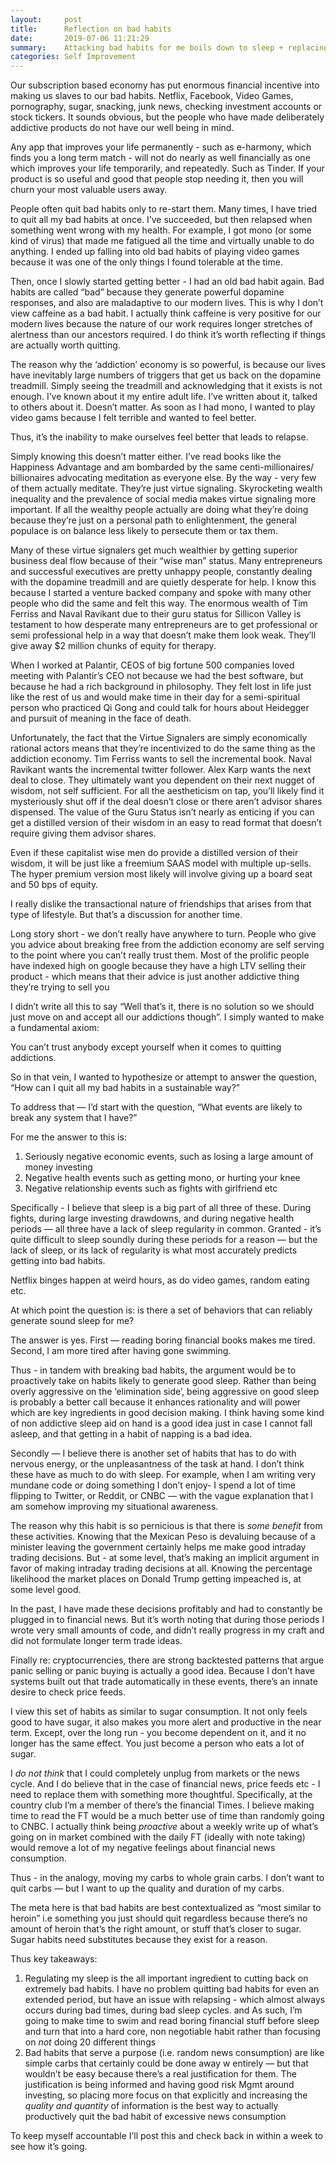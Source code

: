 ```yaml
---
layout:     post
title:      Reflection on bad habits
date:       2019-07-06 11:21:29
summary:    Attacking bad habits for me boils down to sleep + replacing the core motivations behind the habits.  
categories: Self Improvement
---
```


Our subscription based economy has put enormous financial incentive into making us slaves to our bad habits. Netflix, Facebook, Video Games, pornography, sugar, snacking, junk news, checking investment accounts or stock tickers. It sounds obvious, but the people who have made deliberately addictive products do not have our well being in mind. 

Any app that improves your life permanently - such as e-harmony, which finds you a long term match - will not do nearly as well financially as one which improves your life temporarily, and repeatedly. Such as Tinder. If your product is so useful and good that people stop needing it, then you will churn your most valuable users away. 

People often quit bad habits only to re-start them. Many times, I have tried to quit all my bad habits at once. I’ve succeeded, but then relapsed when something went wrong with my health. For example, I got mono (or some kind of virus) that made me fatigued all the time and virtually unable to do anything. I ended up falling into old bad habits of playing video games because it was one of the only things I found tolerable at the time.

Then, once I slowly started getting better - I had an old bad habit again.  Bad habits are called “bad” because they generate powerful dopamine responses, and also are maladaptive to our modern lives. This is why I don’t view caffeine as a bad habit. I actually think caffeine is very positive for our modern lives because the nature of our work requires longer stretches of alertness than our ancestors required. I do think it’s worth reflecting if things are actually worth quitting. 

The reason why the ‘addiction’ economy is so powerful, is because our lives have inevitably large numbers of triggers that get us back on the dopamine treadmill. Simply seeing the treadmill and acknowledging that it exists is not enough. I’ve known about it my entire adult life. I’ve written about it, talked to others about it. Doesn’t matter. As soon as I had mono, I wanted to play video gams because I felt terrible and wanted to feel better. 

Thus, it’s the inability to make ourselves feel better that leads to relapse. 

Simply knowing this doesn’t matter either. I’ve read books like the Happiness Advantage and am bombarded by the same centi-millionaires/ billionaires  advocating meditation as everyone else. By the way - very few of them actually meditate. They’re just virtue signaling. Skyrocketing wealth inequality and the prevalence of social media makes virtue signaling more important. If all the wealthy people actually are doing what they’re doing because they’re just on a personal path to enlightenment, the general populace is on balance less likely to persecute them or tax them. 

Many of these virtue signalers get much wealthier by getting superior business deal flow because of their “wise man” status. Many entrepreneurs and successful executives are pretty unhappy people, constantly dealing with the dopamine treadmill and are quietly desperate for help. I know this because I started a venture backed company and spoke with many other people who did the same and felt this way. The enormous wealth of Tim Ferriss and Naval Ravikant due to their guru status for Sillicon Valley is testament to how desperate many entrepreneurs are to get professional or semi professional help in a way that doesn’t make them look weak. They’ll give away $2 million chunks of equity for therapy. 

When I worked at Palantir, CEOS of big fortune 500 companies loved meeting with Palantir’s CEO not because we had the best software, but because he had a rich background in philosophy. They felt lost in life just like the rest of us and would make time in their day for a semi-spiritual person who practiced Qi Gong and could talk for hours about Heidegger and pursuit of meaning in the face of death. 

Unfortunately, the fact that the Virtue Signalers are simply economically rational actors means that they’re incentivized to do the same thing as the addiction economy. Tim Ferriss wants to sell the incremental book. Naval Ravikant wants the incremental twitter follower. Alex Karp wants the next deal to close. They ultimately want you dependent on their next nugget of wisdom, not self sufficient. For all the aestheticism on tap, you’ll likely find it mysteriously shut off if the deal doesn’t close or there aren’t advisor shares dispensed. The value of the Guru Status isn’t nearly as enticing if you can get a distilled version of their wisdom in an easy to read format that doesn’t require giving them advisor shares. 

Even if these capitalist wise men do provide a distilled version of their wisdom, it will be just like a freemium SAAS model with multiple up-sells. The hyper premium version most likely will involve giving up a board seat and 50 bps of equity. 

I really dislike the transactional nature of friendships that arises from that type of lifestyle. But that’s a discussion for another time. 

Long story short - we don’t really have anywhere to turn. People who give you advice about breaking free from the addiction economy are self serving to the point where you can’t really trust them. Most of the prolific people have indexed high on google because they have a high LTV selling their product - which means that their advice is just another addictive thing they’re trying to sell you 

I didn’t write all this to say “Well that’s it, there is no solution so we should just move on and accept all our addictions though”. I simply wanted to make a fundamental axiom:

You can’t trust anybody except yourself when it comes to quitting addictions. 

So in that vein, I wanted to hypothesize or attempt to answer the question, “How can I quit all my bad habits in a sustainable way?”

To address that — I’d start with the question, “What events are likely to break any system that I have?”

For me the answer to this is:
1. Seriously negative economic events, such as losing a large amount of money investing
2. Negative health events such as getting mono, or hurting your knee
3. Negative relationship events such as fights with girlfriend etc 

Specifically - I believe that sleep is a big part of all three of these. During fights, during large investing drawdowns, and during negative health periods — all three have a lack of sleep regularity in common. Granted - it’s quite difficult to sleep soundly during these periods for a reason — but the lack of sleep, or its lack of regularity is what most accurately predicts getting into bad habits. 

Netflix binges happen at weird hours, as do video games, random eating etc. 

At which point the question is: is there a set of behaviors that can reliably generate sound sleep for me?

The answer is yes. First — reading boring financial books makes me tired. Second, I am more tired after having gone swimming. 

Thus - in tandem with breaking bad habits, the argument would be to proactively take on habits likely to generate good sleep. Rather than being overly aggressive on the ‘elimination side’, being aggressive on good sleep is probably a better call because it enhances rationality and will power which are key ingredients in good decision making. I think having some kind of non addictive sleep aid on hand is a good idea just in case I cannot fall asleep, and that getting in a habit of napping is a bad idea. 

Secondly — I believe there is another set of habits that has to do with nervous energy, or the unpleasantness of the task at hand. I don’t think these have as much to do with sleep. For example, when I am writing very mundane code or doing something I don’t enjoy- I spend a lot of time flipping to Twitter, or Reddit, or CNBC — with the vague explanation that I am somehow improving my situational awareness. 

The reason why this habit is so pernicious is that there is *some benefit* from these activities. Knowing that the Mexican Peso is devaluing because of a minister leaving the government certainly helps me make good intraday trading decisions. But - at some level, that’s making an implicit argument in favor of making intraday trading decisions at all. Knowing the percentage likelihood the market places on Donald Trump getting impeached is, at some level good. 

In the past, I have made these decisions profitably and had to constantly be plugged in to financial news. But it’s worth noting that during those periods I wrote very small amounts of code, and didn’t really progress in my craft and did not formulate longer term trade ideas.

Finally re: cryptocurrencies, there are strong backtested patterns that argue panic selling or panic buying is actually a good idea. Because I don’t have systems built out that trade automatically in these events, there’s an innate desire to check price feeds. 

I view this set of habits as similar to sugar consumption. It not only feels good to have sugar, it also makes you more alert and productive in the near term. Except, over the long run - you become dependent on it, and it no longer has the same effect. You just become a person who eats a lot of sugar.

I *do not think* that I could completely unplug from markets or the news cycle. And I do believe that in the case of financial news, price feeds etc - I need to replace them with something more thoughtful. Specifically, at the country club I’m a member of there’s the financial Times. I believe making time to read the FT would be a much better use of time than randomly going to CNBC. I actually think being *proactive* about a weekly write up of what’s going on in market combined with the daily FT (ideally with note taking) would remove a lot of my negative feelings about financial news consumption.

Thus - in the analogy, moving my carbs to whole grain carbs. I don’t want to quit carbs — but I want to up the quality and duration of my carbs. 

The meta here is that bad habits are best contextualized as “most similar to heroin” i.e something you just should quit regardless because there’s no amount of heroin that’s the right amount, or stuff that’s closer to sugar. Sugar habits need substitutes because they exist for a reason.

Thus key takeaways:
1. Regulating my sleep is the all important ingredient to cutting back on extremely bad habits. I have no problem quitting bad habits for even an extended period, but have an issue with relapsing - which almost always occurs during bad times, during bad sleep cycles. and As such, I’m going to make time to swim and read boring financial stuff before sleep and turn that into a hard core, non negotiable habit rather than focusing on *not* doing 20 different things
2. Bad habits that serve a purpose (i.e. random news consumption) are like simple carbs that certainly could be done away w entirely — but that wouldn’t be easy because there’s a real justification for them. The justification is being informed and having good risk Mgmt around investing, so placing more focus on that explicitly and increasing the *quality and quantity* of information is the best way to actually productively quit the bad habit of excessive news consumption 

To keep myself accountable I’ll post this and check back in within a week to see how it’s going. 
